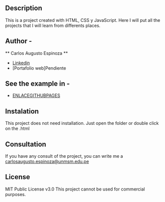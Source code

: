 ## Description

This is a project created with HTML, CSS y JavaScript. Here I will put all the projects that I will learn from differents places.

## Author -
** Carlos Augusto Espinoza **

* [Linkedin](https://www.linkedin.com/in/carlos-augusto-espinoza-cobenas-6374792b7)
* [Portafolio web]Pendiente

## See the example in - 
- [ENLACEGITHUBPAGES](https://carlosaugustoespinoza.github.io/)

## Instalation
This project does not need installation. Just open the folder or double click on the .html

## Consultation
If you have any consult of the project, you can write me a carlosaugusto.espinoza@unmsm.edu.pe 

## License
MIT Public License v3.0
This project cannot be used for commercial purposes.
